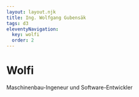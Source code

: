 ```yaml
---
layout: layout.njk
title: Ing. Wolfgang Gubensäk
tags: d3
eleventyNavigation:
  key: wolfi
  order: 2
---
```


# Wolfi

Maschinenbau-Ingeneur und Software-Entwickler
